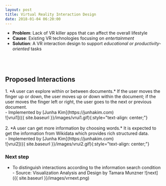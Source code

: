 ```yaml
---
layout: post
title: Virtual Reality Interaction Design
date: 2018-01-04 06:20:00
---
```


- **Problem**: Lack of VR killer apps that can affect the overall lifestyle
- **Cause**: Existing VR technologies focusing on *entertainment*
- **Solution**: A VR interaction design to support *educational or productivity-oriented* tasks
<br />
<br />
<h2>Proposed Interactions</h2>
1. *A user can explore within or between documents.* If the user moves the finger up or down, the user moves up or down within the document; if the user moves the finger left or right, the user goes to the next or previous document.<br />
    - Implemented by [Junha Kim](https://junhakim.com)
<br />![vrui1]({{ site.baseurl }}/images/vrui1.gif){:style="text-align: center;"}
<br />
<br />
2. *A user can get more information by choosing words.* It is expected to get the information from Wikidata which provides rich structured data.<br />
    - Implemented by [Junha Kim](https://junhakim.com)
<br />![vrui2]({{ site.baseurl }}/images/vrui2.gif){:style="text-align: center;"}

### Next step
- To distinguish interactions according to the information search condition
      - Source: Visualization Analysis and Design by Tamara Munzner
![next]({{ site.baseurl }}/images/vrnext.png)

